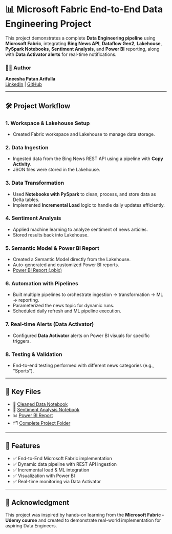 
# 📊 Microsoft Fabric End-to-End Data Engineering Project

This project demonstrates a complete **Data Engineering pipeline** using **Microsoft Fabric**, integrating **Bing News API**, **Dataflow Gen2**, **Lakehouse**, **PySpark Notebooks**, **Sentiment Analysis**, and **Power BI** reporting, along with **Data Activator alerts** for real-time notifications.

### 👩‍💻 Author
**Aneesha Patan Arifulla**  
[LinkedIn](https://www.linkedin.com/in/aneesha-patan) | [GitHub](https://github.com/Aneesha0112/)

---

## 🛠️ Project Workflow

### 1. **Workspace & Lakehouse Setup**
- Created Fabric workspace and Lakehouse to manage data storage.
  
### 2. **Data Ingestion**
- Ingested data from the Bing News REST API using a pipeline with **Copy Activity**.
- JSON files were stored in the Lakehouse.

### 3. **Data Transformation**
- Used **Notebooks with PySpark** to clean, process, and store data as Delta tables.
- Implemented **Incremental Load** logic to handle daily updates efficiently.

### 4. **Sentiment Analysis**
- Applied machine learning to analyze sentiment of news articles.
- Stored results back into Lakehouse.

### 5. **Semantic Model & Power BI Report**
- Created a Semantic Model directly from the Lakehouse.
- Auto-generated and customized Power BI reports.
- [Power BI Report (.pbix)]()

### 6. **Automation with Pipelines**
- Built multiple pipelines to orchestrate ingestion → transformation → ML → reporting.
- Parameterized the news topic for dynamic runs.
- Scheduled daily refresh and ML pipeline execution.

### 7. **Real-time Alerts (Data Activator)**
- Configured **Data Activator** alerts on Power BI visuals for specific triggers.

### 8. **Testing & Validation**
- End-to-end testing performed with different news categories (e.g., "Sports").

---

## 📂 Key Files

- 🔗 [Cleaned Data Notebook](https://github.com/Aneesha0112/Fabric_End-to-End_Project/blob/main/Bing_Process_Data.ipynb)  
- 🔗 [Sentiment Analysis Notebook](https://github.com/Aneesha0112/Fabric_End-to-End_Project/blob/main/Sentiment_Analysis.ipynb)  
- 📊 [Power BI Report](https://github.com/Aneesha0112/Fabric_End-to-End_Project/blob/main/Bing_News_Report.pdf)  
- 🗂️ [Complete Project Folder](https://github.com/Aneesha0112/Fabric_End-to-End_Project/tree/main)

---

## 📅 Features

- ✅ End-to-End Microsoft Fabric implementation
- ✅ Dynamic data pipeline with REST API ingestion
- ✅ Incremental load & ML integration
- ✅ Visualization with Power BI
- ✅ Real-time monitoring via Data Activator

---

## 🙌 Acknowledgment

This project was inspired by hands-on learning from the **Microsoft Fabric - Udemy course** and created to demonstrate real-world implementation for aspiring Data Engineers.
